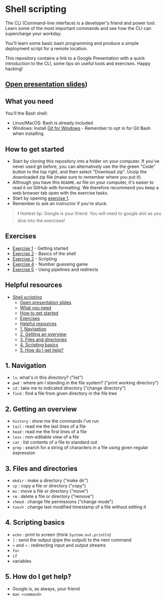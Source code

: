 # Shell scripting

The CLI (Command-line interface) is a developer's friend and power tool. Learn some of the most
important commands and see how the CLI can supercharge your workday.

You'll learn some basic bash programming and produce a simple deployment script for a remote location.

This repository contains a link to a Google Presentation with a quick introduction to the CLI,
some tips on useful tools and exercises. Happy hacking!

## [Open presentation slides](https://docs.google.com/presentation/d/1wk6FrlhRd5BbWKhOHMIrNaCdbVoWNjnjr8Zdp8ieXAQ/edit#slide=id.p2))

## What you need

You'll the Bash shell:

* Linux/MacOS: Bash is already included
* Windows: Install [Git for Windows](https://git-scm.com/download/win) - Remember to opt in for Git Bash when installing

## How to get started

* Start by cloning this repository into a folder on your computer. If you've never used git before, you can alternatively use the the green "Code" button to the top right, and then select "Download zip". Unzip the downloaded zip file (make sure to remember where you put it).  
* Although you have this `README.md` file on your computer, it's easier to read it on GitHub with formatting. We therefore recommend you keep a web browser tab open with the exercise tasks.
* Start by opening [exercise 1](./exercises/exercise-1.md/).
* Remember to ask an instructor if you're stuck.

> :exclamation: Hottest tip: Google is your friend. You will need to google alot as you dive into the exercises!

## Exercises

- [Exercise 1](./exercises/exercise-1.md/) - Getting started
- [Exercise 2](./exercises/exercise-2.md/) - Basics of the shell
- [Exercise 2](./exercises/exercise-3.md/) - Scripting
- [Exercise 4](./exercises/exercise-4.md/) - Number guessing game
- [Exercise 5](./exercises/exercise-5.md/) - Using pipelines and redirects

## Helpful resources

- [Shell scripting](#shell-scripting)
  - [Open presentation slides](#open-presentation-slides)
  - [What you need](#what-you-need)
  - [How to get started](#how-to-get-started)
  - [Exercises](#exercises)
  - [Helpful resources](#helpful-resources)
  - [1. Navigation](#1-navigation)
  - [2. Getting an overview](#2-getting-an-overview)
  - [3. Files and directories](#3-files-and-directories)
  - [4. Scripting basics](#4-scripting-basics)
  - [5. How do I get help?](#5-how-do-i-get-help)

## 1. Navigation
- `ls`: what's in this directory? ("list")
- `pwd` : where am I standing in the file system? ("print working directory")
- `cd` : take me to indicated directory ("change directory")
- `find` : find a file from given directory in the file tree

## 2. Getting an overview

- `history` : show me the commands I've run
- `tail`  : read me the last lines of a file
- `head` : read me the first lines of a file
- `less` : non-editable view of a file
- `cat` : list contents of a file to standard out
- `grep` : search for a string of characters in a file using given regular expression

## 3. Files and directories

- `mkdir` : make a directory ("make dir")
- `cp` : copy a file or directory ("copy")
- `mv` : move a file or directory ("move")
- `rm` : delete a file or directory ("remove")
- `chmod` : change file permissions ("change mode")
- `touch` : change last-modified timestamp of a file without editing it

## 4. Scripting basics

- `echo` : print to screen (think `System.out.println`)
- `|` : send the output (pipe the output) to the next command
- `>` and `<` : redirecting input and output streams
- `for`
- `if`
- variables

## 5. How do I get help? 

- Google is, as always, your friend
- `man <command>` 
